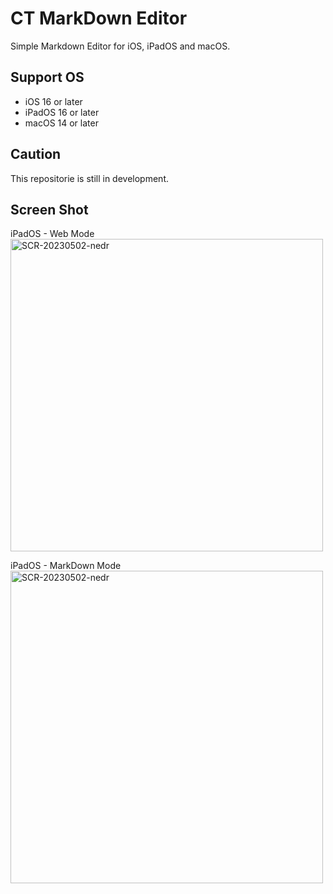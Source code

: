 # CT MarkDown Editor

Simple Markdown Editor for iOS, iPadOS and macOS.

## Support OS

- iOS 16 or later
- iPadOS 16 or later
- macOS 14 or later

## Caution

This repositorie is still in development.

## Screen Shot

iPadOS - Web Mode
<img width="500" alt="SCR-20230502-nedr" src="[https://github.com/Riscait/zenn-content/assets/90010509/b0a57ed6-06ac-45b3-9b43-41b5757658d6](https://github.com/user-attachments/assets/b18f4e97-6aa7-46bd-ad7a-ba1f67df746b)">

iPadOS - MarkDown Mode
<img width="500" alt="SCR-20230502-nedr" src="[https://github.com/Riscait/zenn-content/assets/90010509/b0a57ed6-06ac-45b3-9b43-41b5757658d6](https://github.com/user-attachments/assets/cdf2f14a-9aa4-41ff-bdf8-b01316e86c12)">

